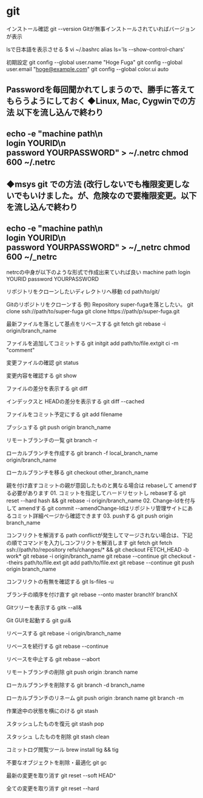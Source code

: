 git
===

インストール確認
git --version
Gitが無事インストールされていればバージョンが表示

lsで日本語を表示させる
$ vi ~/.bashrc
alias ls='ls --show-control-chars'

初期設定
git config --global user.name "Hoge Fuga"
git config --global user.email
"hoge@example.com"
git config --global color.ui auto

Passwordを毎回聞かれてしまうので、勝手に答えてもらうようにしておく
◆Linux, Mac, Cygwinでの方法  以下を流し込んで終わり
-----
echo -e "machine path\n\
login YOURID\n\
password YOURPASSWORD" > ~/.netrc
chmod 600 ~/.netrc
-----
◆msys git での方法  (改行しないでも権限変更しないでもいけました。が、危険なので要権限変更。以下を流し込んで終わり
-----
echo -e "machine path\n\
login YOURID\n\
password YOURPASSWORD" > ~/_netrc
chmod 600 ~/_netrc
-----
netrcの中身が以下のような形式で作成出来ていれば良い
machine path
login YOURID
password YOURPASSWORD

リポジトリをクローンしたいディレクトリへ移動
cd path/to/git/

Gitのリポジトリをクローンする
例) Repository super-fugaを落としたい。
git clone ssh://path/to/super-fuga
git clone https://path/p/super-fuga.git

最新ファイルを落として基点をリベースする
git fetch
git rebase -i origin/branch_name

ファイルを追加してコミットする
git initgit add path/to/file.extgit ci -m "comment"

変更ファイルの確認
git status

変更内容を確認する
git show

ファイルの差分を表示する
git diff

インデックスと HEADの差分を表示する
git diff --cached

ファイルをコミット予定にする
git add filename

プッシュする
git push origin branch_name

リモートブランチの一覧
git branch -r

ローカルブランチを作成する
git branch -f local_branch_name origin/branch_name

ローカルブランチを移る
git checkout other_branch_name

親を付け直すコミットの親が意図したものと異なる場合は rebaseして amendする必要があります
  01.
    コミットを指定してハードリセットし rebaseする
    git reset --hard hash && git rebase -i origin/branch_name
  02.
    Change-Idを付与して amendする
    git commit --amendChange-Idはリポジトリ管理サイトにあるコミット詳細ページから確認できます
  03.
    pushする
    git push origin branch_name

コンフリクトを解消する
path conflictが発生してマージされない場合は、下記の順でコマンドを入力しコンフリクトを解消します
  git fetch
  git fetch ssh://path/to/repository refs/changes/* && git checkout FETCH_HEAD -b work*
  git rebase -i origin/branch_name
  git rebase --continue
  git checkout --theirs path/to/file.ext
  git add path/to/file.ext
  git rebase --continue
  git push origin branch_name

コンフリクトの有無を確認する
git ls-files -u

ブランチの順序を付け直す
git rebase --onto master branchY branchX

Gitツリーを表示する
gitk --all&

Git GUIを起動する
git gui& 

リベースする
git rebase -i origin/branch_name

リベースを続行する
git rebase --continue

リベースを中止する
git rebase --abort

リモートブランチの削除
git push origin :branch name

ローカルブランチを削除する
git branch -d branch_name 

ローカルブランチのリネーム
git push origin :branch name git branch -m

作業途中の状態を横にのける
git stash

スタッシュしたものを復元
git stash pop

スタッシュ したものを削除
git stash clean

コミットログ閲覧ツール
brew install tig && tig 

不要なオブジェクトを削除・最適化
git gc

最新の変更を取り消す
git reset --soft HEAD^

全ての変更を取り消す
git reset --hard
